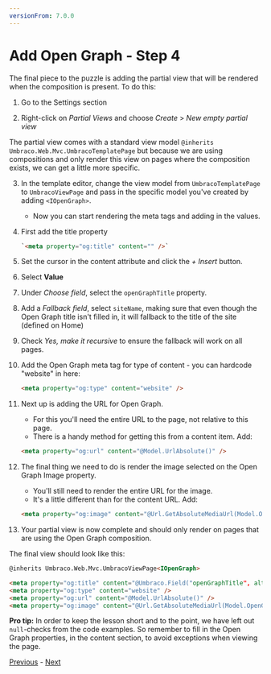 ```yaml
---
versionFrom: 7.0.0
---
```


# Add Open Graph - Step 4

The final piece to the puzzle is adding the partial view that will be rendered when the composition is present. To do this:

1. Go to the Settings section

2. Right-click on *Partial Views* and choose *Create* > *New empty partial view*

The partial view comes with a standard view model `@inherits Umbraco.Web.Mvc.UmbracoTemplatePage` but because we are using compositions and only render this view on pages where the composition exists, we can get a little more specific.

3. In the template editor, change the view model from `UmbracoTemplatePage` to `UmbracoViewPage` and pass in the specific model you've created by adding `<IOpenGraph>`. 
    * Now you can start rendering the meta tags and adding in the values.
4. First add the title property

    ```html
    `<meta property="og:title" content="" />`
    ```

5. Set the cursor in the content attribute and click the *+ Insert* button.
6. Select **Value**
7. Under *Choose field*, select the `openGraphTitle` property.
8. Add a *Fallback field*, select `siteName`, making sure that even though the Open Graph title isn't filled in, it will fallback to the title of the site (defined on Home)
9. Check *Yes, make it recursive* to ensure the fallback will work on all pages.
10. Add the Open Graph meta tag for type of content - you can hardcode "website" in here:

    ```html        
    <meta property="og:type" content="website" />
    ```
    
11. Next up is adding the URL for Open Graph. 
    * For this you'll need the entire URL to the page, not relative to this page. 
    * There is a handy method for getting this from a content item. Add:

    ```html
    <meta property="og:url" content="@Model.UrlAbsolute()" />
    ```

12. The final thing we need to do is render the image selected on the Open Graph Image property. 
    * You'll still need to render the entire URL for the image. 
    * It's a little different than for the content URL. Add: 

    ```html
    <meta property="og:image" content="@Url.GetAbsoluteMediaUrl(Model.OpenGraphImage)" />
    ```

13. Your partial view is now complete and should only render on pages that are using the Open Graph composition. 

The final view should look like this:

```html
@inherits Umbraco.Web.Mvc.UmbracoViewPage<IOpenGraph>

<meta property="og:title" content="@Umbraco.Field("openGraphTitle", altFieldAlias:"sitename", recursive: true)" />
<meta property="og:type" content="website" />
<meta property="og:url" content="@Model.UrlAbsolute()" />
<meta property="og:image" content="@Url.GetAbsoluteMediaUrl(Model.OpenGraphImage)" />
```

**Pro tip:** In order to keep the lesson short and to the point, we have left out `null`-checks from the code examples. So remember to fill in the Open Graph properties, in the content section, to avoid exceptions when viewing the page.

[Previous](step-3-v7.md) - [Next](summary-v7.md)
